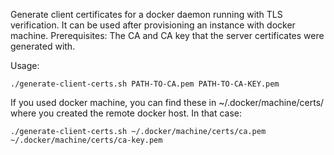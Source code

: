 Generate client certificates for a docker daemon running with TLS verification. It can be used after provisioning an instance with docker machine. Prerequisites: The CA and CA key that the server certificates were generated with.

Usage:
~~~
./generate-client-certs.sh PATH-TO-CA.pem PATH-TO-CA-KEY.pem
~~~

If you used docker machine, you can find these in ~/.docker/machine/certs/ where you created the remote docker host. In that case:
~~~
./generate-client-certs.sh ~/.docker/machine/certs/ca.pem ~/.docker/machine/certs/ca-key.pem
~~~

